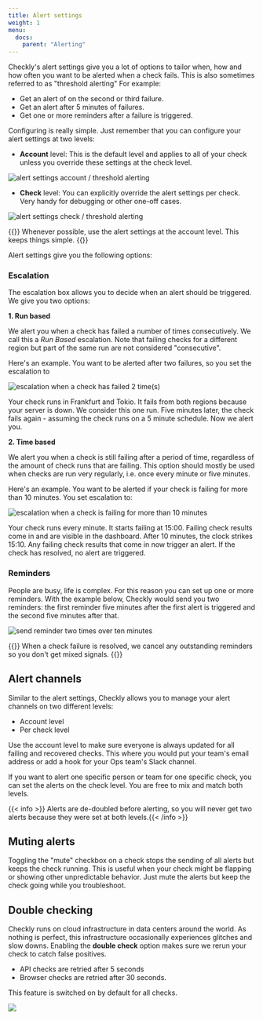 ```yaml
---
title: Alert settings
weight: 1
menu:
  docs:
    parent: "Alerting"
---
```


Checkly's alert settings give you a lot of options to tailor when, how and how often you want to be alerted when 
a check fails. This is also sometimes referred to as "threshold alerting" For example:

- Get an alert of on the second or third failure.
- Get an alert after 5 minutes of failures.
- Get one or more reminders after a failure is triggered.

Configuring is really simple. Just remember that you can configure your alert settings at two levels:

- **Account** level: This is the default level and applies to all of your check unless you override these settings at the check level.

![alert settings account / threshold alerting](/docs/images/alerting/alert-settings.png)

- **Check** level: You can explicitly override the alert settings per check. Very handy for debugging or other one-off cases.

![alert settings check / threshold alerting](/docs/images/alerting/alert-settings-check.png)

{{<info >}}
Whenever possible, use the alert settings at the account level. This keeps things simple.
{{</info>}}

Alert settings give you the following options:

### Escalation

The escalation box allows you to decide when an alert should be triggered. We give you two options:

**1. Run based**

We alert you when a check has failed a number of times consecutively. We call this a *Run Based* escalation. Note that failing checks
for a different region but part of the same run are not considered "consecutive". 

Here's an example. You want to be alerted after two failures, so you set the escalation to 

![escalation when a check has failed 2 time(s)](/docs/images/alerting/escalation-1.png) 

Your check runs in Frankfurt and Tokio. It fails from both regions because your server is down. We consider this
one run. Five minutes later, the check fails again - assuming the check runs on a 5 minute schedule. Now we alert you.

**2. Time based**

We alert you when a check is still failing after a period of time, regardless of the amount of check runs that are failing.
This option should mostly be used when checks are run very regularly, i.e. once every minute or five minutes.

Here's an example. You want to be alerted if your check is failing for more than 10 minutes. You set escalation to:

![escalation when a check is failing for more than 10 minutes](/docs/images/alerting/escalation-2.png)

Your check runs every minute. It starts failing at 15:00. Failing check results come in and are visible in the dashboard.
After 10 minutes, the clock strikes 15:10. Any failing check results that come in now trigger an alert. If the check has
resolved, no alert are triggered.

### Reminders

People are busy, life is complex. For this reason you can set up one or more reminders. With the example below, Checkly
would send you two reminders: the first reminder five minutes after the first alert is triggered and the second five minutes
after that.

![send reminder two times over ten minutes](/docs/images/alerting/reminders-1.png)

{{<info >}}
When a check failure is resolved, we cancel any outstanding reminders so you don't get mixed signals.
{{</info>}}

##  Alert channels

Similar to the alert settings, Checkly allows you to manage your alert channels on two different levels:

- Account level
- Per check level

Use the account level to make sure everyone is always updated for all failing and recovered checks. This where you would
put your team's email address or add a hook for your Ops team's Slack channel.

If you want to alert one specific person or team for one specific check, you can set the alerts on the check level.
You are free to mix and match both levels.

{{< info >}} Alerts are de-doubled before alerting, so you will never get two alerts because they were set at both levels.{{< /info >}}

## Muting alerts

Toggling the "mute" checkbox on a check stops the sending of all alerts but keeps the check running. This is useful when
your check might be flapping or showing other unpredictable behavior. Just mute the alerts but keep the check going while
you troubleshoot.

## Double checking

Checkly runs on cloud infrastructure in data centers around the world. As nothing is perfect, this infrastructure
occasionally experiences glitches and slow downs. Enabling the  **double check** option makes sure we rerun your check
to catch false positives.

- API checks are retried after 5 seconds
- Browser checks are retried after 30 seconds.

This feature is switched on by default for all checks.

![](/docs/images/alerting/double_check.png)
